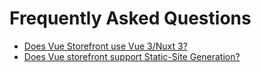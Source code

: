 # Frequently Asked Questions

- [Does Vue Storefront use Vue 3/Nuxt 3?](/faq/vue3.html)
- [Does Vue storefront support Static-Site Generation?](/faq/ssg.html)
